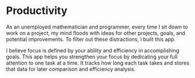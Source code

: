 # Productivity

As an unemployed mathematician and programmer, every time I sit down to work on a project, my mind floods with ideas for other projects, goals, and potential improvements. To filter out these distractions, I built this app.

I believe focus is defined by your ability and efficiency in accomplishing goals. This app helps you strengthen your focus by dedicating your full attention to one task at a time. It tracks how long each task takes and stores that data for later comparison and efficiency analysis.


